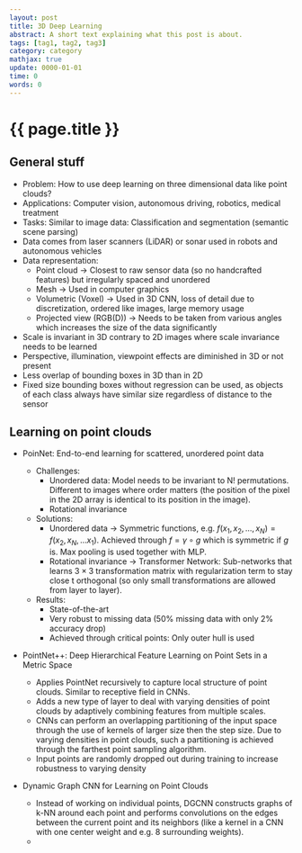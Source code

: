 ```yaml
---
layout: post
title: 3D Deep Learning
abstract: A short text explaining what this post is about.
tags: [tag1, tag2, tag3]
category: category
mathjax: true
update: 0000-01-01 
time: 0
words: 0
---
```


# {{ page.title }}

## General stuff

* Problem: How to use deep learning on three dimensional data like point clouds?
* Applications: Computer vision, autonomous driving, robotics, medical treatment
* Tasks: Similar to image data: Classification and segmentation (semantic scene parsing)
* Data comes from laser scanners (LiDAR) or sonar used in robots and autonomous vehicles
* Data representation:
  * Point cloud -> Closest to raw sensor data (so no handcrafted features) but irregularly spaced and unordered
  * Mesh -> Used in computer graphics
  * Volumetric (Voxel) -> Used in 3D CNN, loss of detail due to discretization, ordered like images, large memory usage
  * Projected view (RGB(D)) -> Needs to be taken from various angles which increases the size of the data significantly
* Scale is invariant in 3D contrary to 2D images where scale invariance needs to be learned
* Perspective, illumination, viewpoint effects are diminished in 3D or not present
* Less overlap of bounding boxes in 3D than in 2D
* Fixed size bounding boxes without regression can be used, as objects of each class always have similar size regardless of distance to the sensor

## Learning on point clouds

* PoinNet: End-to-end learning for scattered, unordered point data
  * Challenges:
    * Unordered data: Model needs to be invariant to N! permutations. Different to images where order matters (the position of the pixel in the 2D array is identical to its position in the image).
    * Rotational invariance
  * Solutions:
    * Unordered data -> Symmetric functions, e.g. $f(x_1, x_2,...,x_N)=f(x_2,x_N,...x_1)$. Achieved through $f=\gamma\circ g$ which is symmetric if $g$ is. Max pooling is used together with MLP.
    * Rotational invariance -> Transformer Network: Sub-networks that learns $3\times3$ transformation matrix with regularization term to stay close t orthogonal (so only small transformations are allowed from layer to layer).
  * Results:
    * State-of-the-art
    * Very robust to missing data (50% missing data with only 2% accuracy drop)
    * Achieved through critical points: Only outer hull is used
* PointNet++: Deep Hierarchical Feature Learning on Point Sets in a Metric Space
  * Applies PointNet recursively to capture local structure of point clouds. Similar to receptive field in CNNs.
  * Adds a new type of layer to deal with varying densities of point clouds by adaptively combining features from multiple scales.
  * CNNs can perform an overlapping partitioning of the input space through the use of kernels of larger size then the step size. Due to varying densities in point clouds, such a partitioning is achieved through the farthest point sampling algorithm.
  * Input points are randomly dropped out during training to increase robustness to varying density

* Dynamic Graph CNN for Learning on Point Clouds
  * Instead of working on individual points, DGCNN constructs graphs of k-NN around each point and performs convolutions on the edges between the current point and its neighbors (like a kernel in a CNN with one center weight and e.g. 8 surrounding weights).
  * 